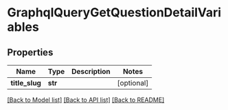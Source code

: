 # GraphqlQueryGetQuestionDetailVariables

## Properties
Name | Type | Description | Notes
------------ | ------------- | ------------- | -------------
**title_slug** | **str** |  | [optional] 

[[Back to Model list]](../README.md#documentation-for-models) [[Back to API list]](../README.md#documentation-for-api-endpoints) [[Back to README]](../README.md)

